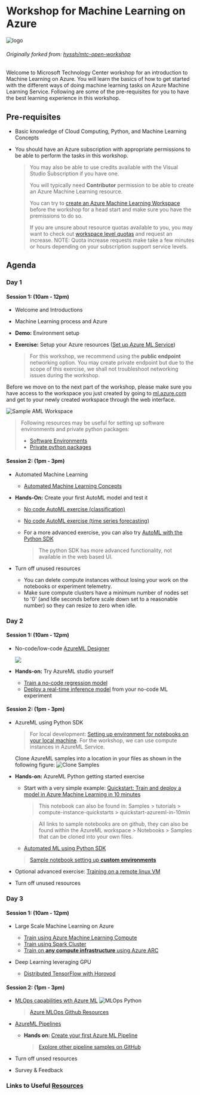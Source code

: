 # Workshop for Machine Learning on Azure

![logo](images/workshop_logo.png)

###### Originally forked from: [hyssh/mtc-open-workshop](https://github.com/hyssh/mtc-open-workshop)

Welcome to Microsoft Technology Center workshop for an introduction to Machine Learning on Azure. You will learn the basics of how to get started with the different ways of doing machine learning tasks on Azure Machine Learning Service.
Following are some of the pre-requisites for you to have the best learning experience in this workshop.

## Pre-requisites

* Basic knowledge of Cloud Computing, Python, and Machine Learning Concepts

* You should have an Azure subscription with appropriate permissions to be able to perform the tasks in this workshop.

    > You may also be able to use credits available with the Visual Studio Subscription if you have one.
    >
    > You will typically need **Contributor** permission to be able to create an Azure Machine Learning resource.
    >
    > You can try to [create an Azure Machine Learning Workspace](https://docs.microsoft.com/en-us/azure/machine-learning/how-to-manage-workspace?tabs=azure-portal) before the workshop for a head start and make sure you have the premissions to do so.
    >
    > If you are unsure about resource quotas available to you, you may want to check out [workspace level quotas](https://docs.microsoft.com/en-us/azure/machine-learning/how-to-manage-quotas#workspace-level-quotas) and request an increase. NOTE: Quota increase requests make take a few minutes or hours depending on your subscription support service levels.

## Agenda

### Day 1

#### Session 1: (10am - 12pm)

* Welcome and Introductions
* Machine Learning process and Azure
* **Demo:** Environment setup
* **Exercise:** Setup your Azure resources ([Set up Azure ML Service](https://docs.microsoft.com/en-us/azure/machine-learning/how-to-manage-workspace?tabs=azure-portal))

  > For this workshop, we recommend using the **public endpoint** networking option. You may create private endpoint but due to the scope of this exercise, we shall not troubleshoot networking issues during the workshop.

Before we move on to the next part of the workshop, please make sure you have access to the workspace you just created by going to [ml.azure.com](ml.azure.com) and get to your newly created workspace through the web interface.

![Sample AML Workspace](images/aml-ws-homescreen.jpg)

> Following resources may be useful for setting up software environments and private python packages:
> * [Software Environments](https://docs.microsoft.com/en-us/azure/machine-learning/how-to-use-environments)
> * [Private python packages](https://docs.microsoft.com/en-us/azure/machine-learning/how-to-use-private-python-packages)

#### Session 2: (1pm - 3pm)

* Automated Machine Learning
  * [Automated Machine Learning Concepts](https://docs.microsoft.com/en-us/azure/machine-learning/concept-automated-ml)

* **Hands-On:** Create your first AutoML model and test it
  * [No code AutoML exercise (classification)](https://docs.microsoft.com/en-us/azure/machine-learning/tutorial-first-experiment-automated-ml)
  * [No code AutoML exercise (time series forecasting)](https://docs.microsoft.com/en-us/azure/machine-learning/tutorial-automated-ml-forecast)
  * For a more advanced exercise, you can also try [AutoML with the Python SDK](https://docs.microsoft.com/en-us/azure/machine-learning/tutorial-auto-train-models)

    > The python SDK has more advanced functionality, not available in the web based UI.

* Turn off unused resources
  * You can delete compute instances without losing your work on the notebooks or experiment telemetry.
  * Make sure compute clusters have a minimum number of nodes set to '0' (and Idle seconds before scale down set to a reasonable number) so they can resize to zero when idle.

### Day 2

#### Session 1: (10am - 12pm)

* No-code/low-code [AzureML Designer](https://docs.microsoft.com/en-us/azure/machine-learning/concept-designer)
  
  ![](images/designer-drag-and-drop.gif)

* **Hands-on:** Try AzureML studio yourself
  * [Train a no-code regression model](https://docs.microsoft.com/en-us/azure/machine-learning/tutorial-designer-automobile-price-train-score)
  * [Deploy a real-time inference model](https://docs.microsoft.com/en-us/azure/machine-learning/tutorial-designer-automobile-price-deploy) from your no-code ML experiment

#### Session 2: (1pm - 3pm)

* AzureML using Python SDK
  > For local development: [Setting up environment for notebooks on your local machine](https://github.com/Azure/MachineLearningNotebooks/blob/master/setup-environment/NBSETUP.md). For the workshop, we can use compute instances in AzureML Service.
  
  Clone AzureML samples into a location in your files as shown in the following figure:
  ![Clone Samples](images/clone-samples.jpg)

* **Hands-on:** AzureML Python getting started exercise

  * Start with a very simple example: [Quickstart: Train and deploy a model in Azure Machine Learning in 10 minutes](https://github.com/Azure/MachineLearningNotebooks/blob/master/tutorials/compute-instance-quickstarts/quickstart-azureml-in-10mins/quickstart-azureml-in-10mins.ipynb)
  
    > This notebook can also be found in: Samples > tutorials > compute-instance-quickstarts > quickstart-azureml-in-10min

    > All links to sample notebooks are on github, they can also be found within the AzureML workspace > Notebooks > Samples that can be cloned into your own files.

  * [Automated ML using Python SDK](https://github.com/Azure/MachineLearningNotebooks/blob/master/how-to-use-azureml/automated-machine-learning/classification-credit-card-fraud/auto-ml-classification-credit-card-fraud.ipynb)

  > [Sample notebook setting up **custom environments**](https://github.com/Azure/MachineLearningNotebooks/blob/master/how-to-use-azureml/training/using-environments/using-environments.ipynb)

* Optional advanced exercise: [Training on a remote linux VM](https://github.com/Azure/MachineLearningNotebooks/blob/master/how-to-use-azureml/training/train-on-remote-vm/train-on-remote-vm.ipynb)

* Turn off unused resources

### Day 3

#### Session 1: (10am - 12pm)

* Large Scale Machine Learning on Azure
  * [Train using Azure Machine Learning Compute](https://github.com/Azure/MachineLearningNotebooks/blob/master/how-to-use-azureml/training/train-on-amlcompute/train-on-amlcompute.ipynb)
  * [Train using Spark Cluster](https://github.com/Azure/MachineLearningNotebooks/blob/master/how-to-use-azureml/training/train-in-spark/train-in-spark.ipynb)
  * [Train on **any compute infrastructure** using Azure ARC](https://docs.microsoft.com/en-us/azure/machine-learning/how-to-attach-arc-kubernetes)

* Deep Learning leveraging GPU
  * [Distributed TensorFlow with Horovod](https://github.com/Azure/MachineLearningNotebooks/blob/master/how-to-use-azureml/ml-frameworks/tensorflow/distributed-tensorflow-with-horovod/distributed-tensorflow-with-horovod.ipynb)

#### Session 2: (1pm - 3pm)

* [MLOps capabilities wth Azure ML](https://docs.microsoft.com/en-us/azure/cloud-adoption-framework/manage/mlops-machine-learning)
  ![MLOps Python](/images/ml-ops-python.png)
  > [Azure MLOps Github Resources](https://github.com/Microsoft/MLOps)

* [AzureML Pipelines](https://docs.microsoft.com/en-us/azure/machine-learning/concept-ml-pipelines)
  * **Hands on:** [Create your first Azure ML Pipeline](https://github.com/Azure/MachineLearningNotebooks/blob/master/how-to-use-azureml/machine-learning-pipelines/intro-to-pipelines/aml-pipelines-getting-started.ipynb)
  
    > [Explore other pipeline samples on GitHub](https://github.com/Azure/MachineLearningNotebooks/tree/master/how-to-use-azureml/machine-learning-pipelines)

* Turn off unsed resources
* Survey & Feedback

### Links to Useful [Resources](resources/resources.md)
